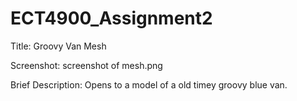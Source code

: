 # ECT4900_Assignment2
Title: Groovy Van Mesh

Screenshot: screenshot of mesh.png

Brief Description: Opens to a model of a old timey groovy blue van.



